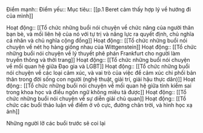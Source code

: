 

Điểm mạnh::
Điểm yếu::
Mục tiêu:: [[p.1 Beret cảm thấy hợp lý về hướng đi của mình]]

Hoạt động:: [[Tổ chức những buổi nói chuyện về chức năng của người thân bạn bè, và mối liên hệ của nó với tự trị và năng lực ra quyết định, chủ nghĩa cá nhân và chủ nghĩa cộng đồng]]
Hoạt động:: [[Tổ chức những buổi nói chuyện về nét họ hàng giống nhau của Wittgenstein]]
Hoạt động:: [[Tổ chức những buổi nói chuyện về lý thuyết phê phán Frankfurt cho người làm truyền thông và thời trang]]
Hoạt động:: [[Tổ chức những buổi nói chuyện về mối quan hệ giữa Đạo gia và LGBT]]
Hoạt động:: [[Tổ chức những buổi nói chuyện về các loại cảm xúc, và vai trò của việc để cảm xúc chi phối bản thân trong đời sống con người (nghệ thuật, giải trí, giải hậu thực dân)]]
Hoạt động:: [[Tổ chức những buổi nói chuyện về mối quan hệ giữa tính kiểm sai trong khoa học và điều ngôn ngữ không miêu tả được]]
Hoạt động:: [[Tổ chức những buổi nói chuyện về sự diễn giải chủ quan]]
Hoạt động:: [[Tổ chức các buổi thảo luận về điểm ở vô cực, đường chân trời, và hình học xạ ảnh]]

Những người lỡ các buổi trước sẽ coi lại